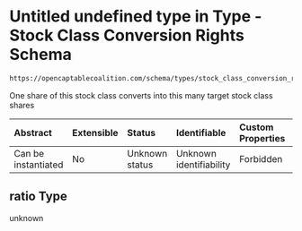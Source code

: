# Untitled undefined type in Type - Stock Class Conversion Rights Schema

```txt
https://opencaptablecoalition.com/schema/types/stock_class_conversion_rights#/properties/ratio
```

One share of this stock class converts into this many target stock class shares

| Abstract            | Extensible | Status         | Identifiable            | Custom Properties | Additional Properties | Access Restrictions | Defined In                                                                                                                    |
| :------------------ | :--------- | :------------- | :---------------------- | :---------------- | :-------------------- | :------------------ | :---------------------------------------------------------------------------------------------------------------------------- |
| Can be instantiated | No         | Unknown status | Unknown identifiability | Forbidden         | Allowed               | none                | [StockClassConversionRights.schema.json*](../flattened_schemas/StockClassConversionRights.schema.json "open original schema") |

## ratio Type

unknown
